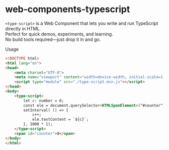 # web-components-typescript

`<type-script>` is a Web Component that lets you write and run TypeScript directly in HTML.  
Perfect for quick demos, experiments, and learning.  
No build tools required—just drop it in and go.  

Usage

```html
<!DOCTYPE html>
<html lang="en">
<head>
    <meta charset="UTF-8">
    <meta name="viewport" content="width=device-width, initial-scale=1.0">
    <script type="module" src="./type-script.min.js"></script>
</head>
<body>
    <type-script>
        let c: number = 0;
        const ele = document.querySelector<HTMLSpanElement>("#counter")!;
        setInterval( () => {
            c++;
            ele.textContent = `${c}`;
        }, 1000 * 1);
    </type-script>
    <span id="counter">0</span>
</body>
</html>
```
